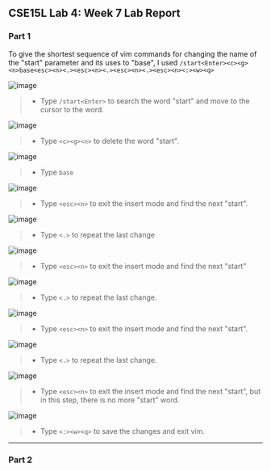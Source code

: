 ## CSE15L Lab 4: Week 7 Lab Report

### **Part 1**
To give the shortest sequence of vim commands for changing the name of the "start" parameter and its uses to "base", I used ```/start<Enter><c><g><n>base<esc><n><.><esc><n><.><esc><n><.><esc><n><:><w><q>```  

![image](Screenshot41.png)
> * Type ```/start<Enter>``` to search the word "start" and move to the cursor to the word.  

![image](Screenshot42.png)
> * Type ```<c><g><n>``` to delete the word "start".

![image](Screenshot43.png)
> * Type ```base```

![image](Screenshot44.png)
> * Type ```<esc><n>``` to exit the insert mode and find the next "start".  

![image](Screenshot45.png)
> * Type ```<.>``` to repeat the last change

![image](Screenshot46.png)
> * Type ```<esc><n>``` to exit the insert mode and find the next "start"

![image](Screenshot47.png)
> * Type ```<.>``` to repeat the last change.

![image](Screenshot48.png)
> * Type ```<esc><n>``` to exit the insert mode and find the next "start".

![image](Screenshot49.png)
> * Type ```<.>``` to repeat the last change.

![image](Screenshot410.png)
> * Type ```<esc><n>``` to exit the insert mode and find the next "start", but in this step, there is no more "start" word. 

![image](Screenshot411.png)
> * Type ```<:><w><q>``` to save the changes and exit vim.  




---
### **Part 2**